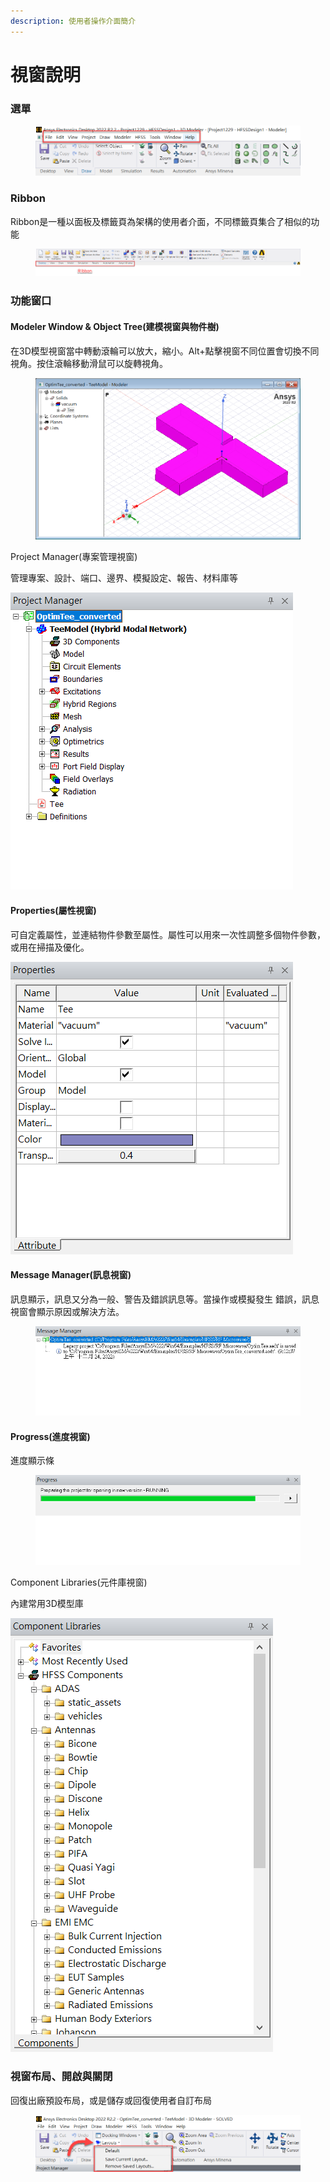 ```yaml
---
description: 使用者操作介面簡介
---
```


# 視窗說明

### 選單

<figure><img src="../.gitbook/assets/image (1) (6).png" alt=""><figcaption></figcaption></figure>

### Ribbon

Ribbon是一種以面板及標籤頁為架構的使用者介面，不同標籤頁集合了相似的功能

<figure><img src="../.gitbook/assets/image (2) (1) (1).png" alt=""><figcaption></figcaption></figure>

### 功能窗口

#### Modeler Window & Object Tree(建模視窗與物件樹)

在3D模型視窗當中轉動滾輪可以放大，縮小。Alt+點擊視窗不同位置會切換不同視角。按住滾輪移動滑鼠可以旋轉視角。

<figure><img src="../.gitbook/assets/image (16) (2).png" alt=""><figcaption></figcaption></figure>

Project Manager(專案管理視窗)

管理專案、設計、端口、邊界、模擬設定、報告、材料庫等

![](<../.gitbook/assets/image (13) (2).png>)

#### Properties(屬性視窗)

可自定義屬性，並連結物件參數至屬性。屬性可以用來一次性調整多個物件參數，或用在掃描及優化。

![](<../.gitbook/assets/image (15).png>)

#### Message Manager(訊息視窗)

訊息顯示，訊息又分為一般、警告及錯誤訊息等。當操作或模擬發生 錯誤，訊息視窗會顯示原因或解決方法。

<figure><img src="../.gitbook/assets/image (1).png" alt=""><figcaption></figcaption></figure>

#### Progress(進度視窗)

進度顯示條

<figure><img src="../.gitbook/assets/image (3) (3).png" alt=""><figcaption></figcaption></figure>

Component Libraries(元件庫視窗)

內建常用3D模型庫

![](<../.gitbook/assets/image (8).png>)

### 視窗布局、開啟與關閉

回復出廠預設布局，或是儲存或回復使用者自訂布局

<figure><img src="../.gitbook/assets/image (14).png" alt=""><figcaption></figcaption></figure>
